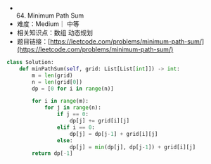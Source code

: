 * 64.  Minimum Path Sum
* 难度：Medium｜ 中等
* 相关知识点：数组 动态规划
* 题目链接：[https://leetcode.com/problems/minimum-path-sum/](https://leetcode.com/problems/minimum-path-sum/)

```python
class Solution:
    def minPathSum(self, grid: List[List[int]]) -> int:
        m = len(grid)
        n = len(grid[0])
        dp = [0 for i in range(n)]

        for i in range(m):
            for j in range(n):
                if j == 0:
                    dp[j] += grid[i][j]
                elif i == 0:
                    dp[j] = dp[j-1] + grid[i][j]
                else:
                    dp[j] = min(dp[j], dp[j-1]) + grid[i][j]
        return dp[-1]
        
```
